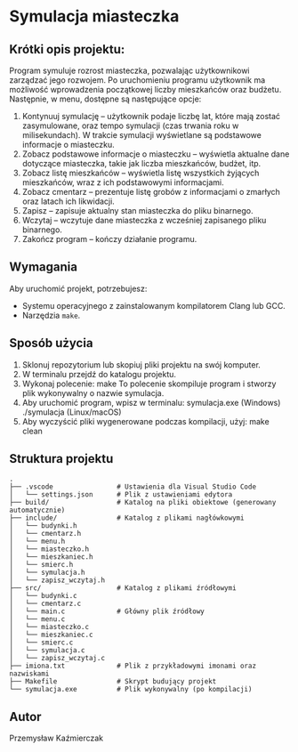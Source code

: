 # Symulacja miasteczka

## Krótki opis projektu:

Program symuluje rozrost miasteczka, pozwalając użytkownikowi zarządzać jego rozwojem. Po uruchomieniu programu użytkownik ma możliwość wprowadzenia początkowej liczby mieszkańców oraz budżetu. Następnie, w menu, dostępne są następujące opcje:
1.	Kontynuuj symulację – użytkownik podaje liczbę lat, które mają zostać zasymulowane, oraz tempo symulacji (czas trwania roku w milisekundach). W trakcie symulacji wyświetlane są podstawowe informacje o miasteczku.
2.	Zobacz podstawowe informacje o miasteczku – wyświetla aktualne dane dotyczące miasteczka, takie jak liczba mieszkańców, budżet, itp.
3.	Zobacz listę mieszkańców – wyświetla listę wszystkich żyjących mieszkańców, wraz z ich podstawowymi informacjami.
4.	Zobacz cmentarz – prezentuje listę grobów z informacjami o zmarłych oraz latach ich likwidacji.
5.	Zapisz – zapisuje aktualny stan miasteczka do pliku binarnego.
6.	Wczytaj – wczytuje dane miasteczka z wcześniej zapisanego pliku binarnego.
7.	Zakończ program – kończy działanie programu.

## Wymagania

Aby uruchomić projekt, potrzebujesz:
- Systemu operacyjnego z zainstalowanym kompilatorem Clang lub GCC.
- Narzędzia `make`.

## Sposób użycia

1. Sklonuj repozytorium lub skopiuj pliki projektu na swój komputer.
2. W terminalu przejdź do katalogu projektu.
3. Wykonaj polecenie:
    make
To polecenie skompiluje program i stworzy plik wykonywalny o nazwie symulacja.
4. Aby uruchomić program, wpisz w terminalu:
    symulacja.exe (Windows)
    ./symulacja (Linux/macOS)
5. Aby wyczyścić pliki wygenerowane podczas kompilacji, użyj:
    make clean

## Struktura projektu
```
.
├── .vscode                # Ustawienia dla Visual Studio Code
│   └── settings.json      # Plik z ustawieniami edytora
├── build/                 # Katalog na pliki obiektowe (generowany automatycznie)
├── include/               # Katalog z plikami nagłówkowymi
│   └── budynki.h
│   └── cmentarz.h
│   └── menu.h
│   └── miasteczko.h
│   └── mieszkaniec.h
│   └── smierc.h
│   └── symulacja.h
│   └── zapisz_wczytaj.h
├── src/                   # Katalog z plikami źródłowymi
│   └── budynki.c
│   └── cmentarz.c
│   └── main.c             # Główny plik źródłowy
│   └── menu.c
│   └── miasteczko.c
│   └── mieszkaniec.c
│   └── smierc.c
│   └── symulacja.c
│   └── zapisz_wczytaj.c
├── imiona.txt             # Plik z przykładowymi imonami oraz nazwiskami
├── Makefile               # Skrypt budujący projekt
└── symulacja.exe          # Plik wykonywalny (po kompilacji)
```

## Autor

Przemysław Kaźmierczak